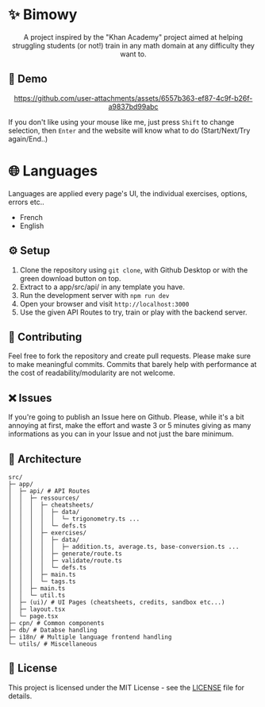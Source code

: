 # ✨ Bimowy

<div align="center">
   
A project inspired by the "Khan Academy" project aimed at helping struggling students (or not!) train in any math domain at any difficulty they want to.

</div>

## 🎥 Demo

<div align="center">

https://github.com/user-attachments/assets/6557b363-ef87-4c9f-b26f-a9837bd99abc

</div>
If you don't like using your mouse like me, just press <code>Shift</code> to change selection, then <code>Enter</code> and the website will know what to do (Start/Next/Try again/End..)

# 🌐 Languages

Languages are applied every page's UI, the individual exercises, options, errors etc..

- French
- English

## ⚙️ Setup

1. Clone the repository using `git clone`, with Github
   Desktop or with the green download button on top.
2. Extract to a app/src/api/ in any template you have.
3. Run the development server with `npm run dev`
4. Open your browser and visit `http://localhost:3000`
5. Use the given API Routes to try, train or play with the backend server.

## 🤝 Contributing

Feel free to fork the repository and create pull requests.
Please make sure to make meaningful commits. Commits that barely help with performance at the cost of readability/modularity are not welcome.

## ❌ Issues

If you're going to publish an Issue here on Github. Please, while it's a bit annoying at first, make the effort and waste 3 or 5 minutes giving as many informations as you can in your Issue and not just the bare minimum.

## 📁 Architecture

```plaintext
src/
├─ app/
│  ├─ api/ # API Routes
│  │  ├─ ressources/
│  │  │  ├─ cheatsheets/
│  │  │  │  ├─ data/
│  │  │  │  │  └─ trigonometry.ts ...
│  │  │  │  └─ defs.ts
│  │  │  ├─ exercises/
│  │  │  │  ├─ data/
│  │  │  │  │  ├─ addition.ts, average.ts, base-conversion.ts ...
│  │  │  │  ├─ generate/route.ts
│  │  │  │  ├─ validate/route.ts
│  │  │  │  └─ defs.ts
│  │  │  ├─ main.ts
│  │  │  └─ tags.ts
│  │  ├─ main.ts
│  │  └─ util.ts
│  ├─ (ui)/ # UI Pages (cheatsheets, credits, sandbox etc...)
│  ├─ layout.tsx
│  └─ page.tsx
├─ cpn/ # Common components
├─ db/ # Databse handling
├─ i18n/ # Multiple language frontend handling
└─ utils/ # Miscellaneous

```

## 📄 License

This project is licensed under the MIT License - see the
[LICENSE](LICENSE) file for details.
